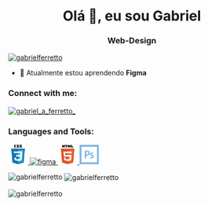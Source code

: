 <h1 align="center">Olá 👋, eu sou Gabriel</h1>
<h3 align="center">Web-Design</h3>

<p align="left"> <a href="https://github.com/ryo-ma/github-profile-trophy"><img src="https://github-profile-trophy.vercel.app/?username=gabrielferretto" alt="gabrielferretto" /></a> </p>

- 🌱 Atualmente estou aprendendo **Figma**

<h3 align="left">Connect with me:</h3>
<p align="left">
<a href="https://instagram.com/gabriel_a_ferretto_" target="blank"><img align="center" src="https://raw.githubusercontent.com/rahuldkjain/github-profile-readme-generator/master/src/images/icons/Social/instagram.svg" alt="gabriel_a_ferretto_" height="30" width="40" /></a>
</p>

<h3 align="left">Languages and Tools:</h3>
<p align="left"> <a href="https://www.w3schools.com/css/" target="_blank" rel="noreferrer"> <img src="https://raw.githubusercontent.com/devicons/devicon/master/icons/css3/css3-original-wordmark.svg" alt="css3" width="40" height="40"/> </a> <a href="https://www.figma.com/" target="_blank" rel="noreferrer"> <img src="https://www.vectorlogo.zone/logos/figma/figma-icon.svg" alt="figma" width="40" height="40"/> </a> <a href="https://www.w3.org/html/" target="_blank" rel="noreferrer"> <img src="https://raw.githubusercontent.com/devicons/devicon/master/icons/html5/html5-original-wordmark.svg" alt="html5" width="40" height="40"/> </a> <a href="https://www.photoshop.com/en" target="_blank" rel="noreferrer"> <img src="https://raw.githubusercontent.com/devicons/devicon/master/icons/photoshop/photoshop-line.svg" alt="photoshop" width="40" height="40"/> </a> </p>

<p><img align="left" src="https://github-readme-stats.vercel.app/api/top-langs?username=gabrielferretto&show_icons=true&locale=en&layout=compact" alt="gabrielferretto" /></p>

<p>&nbsp;<img align="center" src="https://github-readme-stats.vercel.app/api?username=gabrielferretto&show_icons=true&locale=en" alt="gabrielferretto" /></p>

<p><img align="center" src="https://github-readme-streak-stats.herokuapp.com/?user=gabrielferretto&" alt="gabrielferretto" /></p>
